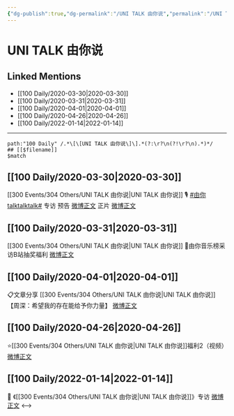 ```yaml
---
{"dg-publish":true,"dg-permalink":"/UNI TALK 由你说","permalink":"/UNI TALK 由你说/","created":"2022-12-22T16:36:28.000+08:00","updated":"2023-04-10T16:55:34.000+08:00"}
---
```


# UNI TALK 由你说

## Linked Mentions
- [[100 Daily/2020-03-30\|2020-03-30]]
- [[100 Daily/2020-03-31\|2020-03-31]]
- [[100 Daily/2020-04-01\|2020-04-01]]
- [[100 Daily/2020-04-26\|2020-04-26]]
- [[100 Daily/2022-01-14\|2022-01-14]]


---

```expander
path:"100 Daily" /.*\[\[UNI TALK 由你说\]\].*(?:\r?\n(?!\r?\n).*)*/
## [[$filename]]
$match
```
## [[100 Daily/2020-03-30\|2020-03-30]]
[[300 Events/304 Others/UNI TALK 由你说\|UNI TALK 由你说]]
🎙 [#由你talktalktalk#](https://s.weibo.com/weibo?q=%23%E7%94%B1%E4%BD%A0talktalktalk%23) 专访
预告 [微博正文](https://m.weibo.cn/6466290670/4488150053346298)
正片 [微博正文](https://m.weibo.cn/6466290670/4488239186498650)
## [[100 Daily/2020-03-31\|2020-03-31]]
[[300 Events/304 Others/UNI TALK 由你说\|UNI TALK 由你说]]
🌿由你音乐榜采访B站抽奖福利
[微博正文](https://m.weibo.cn/6466290670/4488638362277804)
## [[100 Daily/2020-04-01\|2020-04-01]]
📋文章分享 [[300 Events/304 Others/UNI TALK 由你说\|UNI TALK 由你说]]
【周深：希望我的存在能给予你力量】
[微博正文](https://m.weibo.cn/6466290670/4488906164541734)

## [[100 Daily/2020-04-26\|2020-04-26]]
⭐️[[300 Events/304 Others/UNI TALK 由你说\|UNI TALK 由你说]]福利2（视频）[微博正文](https://m.weibo.cn/6466290670/4498014599188892)
## [[100 Daily/2022-01-14\|2022-01-14]]
💫 《[[300 Events/304 Others/UNI TALK 由你说\|UNI TALK 由你说]]》专访 [微博正文](https://m.weibo.cn/6466290670/4725606027627591)
<-->